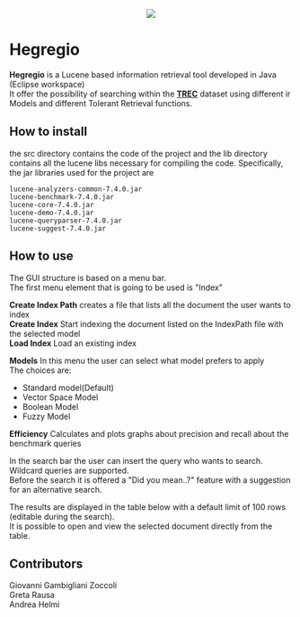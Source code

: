 <p align="center">
<img src="https://o8jyqa.db.files.1drv.com/y4mWQhouanKpJ45V5KFOCGiE1Ir2bUQABO_S4DEpp0-BWQyGDOiJiDUv248bPcn_lKWaF0EF89JA7vVfVhA1fePWFInPWjVEJgv0QeiP43DqauVWOx5wKaeiiKxbvmXRnQy19s1nEpXZoaT9X2w1O_mqgGCNsL9KTGRRYhe9Cx318zmu11qBK0A5yXXmdI9RxpZlGDs2phJlhYJ7V_l9JXYRQ?width=1223&height=224&cropmode=none">
</p>    

# Hegregio

**Hegregio** is a Lucene based information retrieval tool developed in Java (Eclipse workspace)  
It offer the possibility of searching within the **[TREC](http://www.trec-cds.org/2016.html)** dataset using different ir Models and different Tolerant Retrieval functions.

## How to install

the src directory contains the code of the project and the lib directory contains
all the lucene libs necessary for compiling the code.
Specifically, the jar libraries used for the project are
 
```
lucene-analyzers-common-7.4.0.jar
lucene-benchmark-7.4.0.jar 	
lucene-core-7.4.0.jar 	
lucene-demo-7.4.0.jar 	
lucene-queryparser-7.4.0.jar 	
lucene-suggest-7.4.0.jar 
```

## How to use 
The GUI structure is based on a menu bar.  
The first menu element that is going to be used is "Index"

**Create Index Path** creates a file that lists all the document the user wants to index  
**Create Index** Start indexing the document listed on the IndexPath file with the selected model  
**Load Index** Load an existing index

**Models** In this menu the user can select what model prefers to apply    
The choices are:  
* Standard model(Default)
* Vector Space Model  
* Boolean Model  
* Fuzzy Model 

**Efficiency** Calculates and plots graphs about precision and recall about the benchmark queries

In the search bar the user can insert the query who wants to search.  
Wildcard queries are supported.  
Before the search it is offered a "Did you mean..?" feature with a suggestion for
an alternative search.

The results are displayed in the table below with a default limit of 100 rows (editable during the search).  
It is possible to open and view the selected document directly from the table.

## Contributors

Giovanni Gambigliani Zoccoli  
Greta Rausa  
Andrea Helmi  